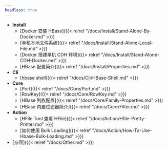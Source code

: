 ```yaml
---
headless: true
---
```


* **Install**
  * [Docker 安装 HBase]({{< relref "/docs/Install/Stand-Alone-By-Docker.md" >}})
  * [单机本地文件系统]({{< relref "/docs/Install/Stand-Alone-Local-File.md" >}}) 
  * [Docker 搭建单机 CDH 环境]({{< relref "/docs/Install/Stand-Alone-CDH-Docker.md" >}})  
  * [HBase 配置简介]({{< relref "/docs/Install/Properties.md" >}})  
* **Cli**
  * [hbase shell]({{< relref "/docs/Cli/HBase-Shell.md" >}})  
* **Core**
  * [Port]({{< relref "/docs/Core/Port.md" >}})
  * [RowKey]({{< relref "/docs/Core/RowKey.md" >}})  
  * [HBase 列族配置]({{< relref "/docs/Core/Family-Properties.md" >}})  
  * [HBase 内置过滤器简介]({{< relref "/docs/Core/Filter.md" >}})  
* **Action**
  * [HFile Tool 查看 HFile]({{< relref "/docs/Action/Hfile-Pretty-Printer.md" >}})
  * [如何使用 Bulk Loading]({{< relref "/docs/Action/How-To-Use-Hbase-Bulk-Loading.md" >}})  
* [杂项]({{< relref "/docs/Other.md" >}})


